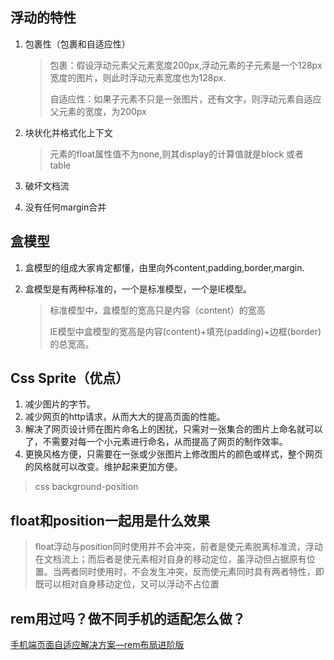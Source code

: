 ## 浮动的特性

1. 包裹性（包裹和自适应性）

   > 包裹：假设浮动元素父元素宽度200px,浮动元素的子元素是一个128px宽度的图片，则此时浮动元素宽度也为128px.
   >
   > 自适应性：如果子元素不只是一张图片，还有文字，则浮动元素自适应父元素的宽度，为200px

2. 块状化并格式化上下文

   > 元素的float属性值不为none,则其display的计算值就是block 或者 table

3. 破坏文档流

4. 没有任何margin合并

## 盒模型

1. 盒模型的组成大家肯定都懂，由里向外content,padding,border,margin.

2. 盒模型是有两种标准的，一个是标准模型，一个是IE模型。

   > 标准模型中，盒模型的宽高只是内容（content）的宽高
   >
   > IE模型中盒模型的宽高是内容(content)+填充(padding)+边框(border)的总宽高。



## Css Sprite（优点）

1. 减少图片的字节。
2. 减少网页的http请求，从而大大的提高页面的性能。
3. 解决了网页设计师在图片命名上的困扰，只需对一张集合的图片上命名就可以了，不需要对每一个小元素进行命名，从而提高了网页的制作效率。
4. 更换风格方便，只需要在一张或少张图片上修改图片的颜色或样式，整个网页的风格就可以改变。维护起来更加方便。

> css background-position

## float和position一起用是什么效果

> float浮动与position同时使用并不会冲突，前者是使元素脱离标准流，浮动在文档流上；而后者是使元素相对自身的移动定位，虽浮动但占据原有位置。当两者同时使用时，不会发生冲突，反而使元素同时具有两者特性，即既可以相对自身移动定位，又可以浮动不占位置

## rem用过吗？做不同手机的适配怎么做？

[手机端页面自适应解决方案—rem布局进阶版](https://www.jianshu.com/p/985d26b40199)

